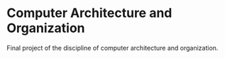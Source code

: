 # Computer Architecture and Organization

Final project of the discipline of computer architecture and organization. 
